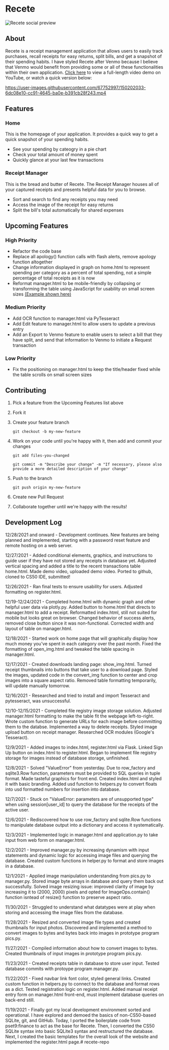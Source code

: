 # Recete

![Recete social preview](https://user-images.githubusercontent.com/67752997/150200809-46b25b03-989f-4c89-b31a-1584fbc0ac39.png)

## About
Recete is a receipt management application that allows users to easily track purchases, recall receipts for easy returns, split bills, and get a snapshot of their spending habits. I have styled Recete after Venmo because I believe that Venmo would benefit from providing some or all of these functionalities within their own application.
[Click here](https://www.youtube.com/watch?v=fMJopiHMkEI "Recete Video Demo - YouTube") to view a full-length video demo on YouTube, or watch a quick version below:


https://user-images.githubusercontent.com/67752997/150202033-6dc08e10-cc91-4645-ba0e-b391cb28f243.mp4


## Features
### Home
This is the homepage of your application. It provides a quick way to get a quick snapshot of your spending habits.
* See your spending by cateogry in a pie chart
* Check your total amount of money spent
* Quickly glance at your last few transactions

### Receipt Manager
This is the bread and butter of Recete. The Receipt Manager houses all of your captured receipts and presents helpful data for you to browse. 
* Sort and search to find any receipts you may need
* Access the image of the receipt for easy returns
* Split the bill's total automatically for shared expenses


## Upcoming Features
### High Priority
* Refactor the code base
* Replace all apology() function calls with flash alerts, remove apology function altogether
* Change information displayed in graph on home.html to represent spending per category as a percent of total spending, not a simple percentage of total receipts as it is now
* Reformat manager.html to be mobile-friendly by collapsing or transforming the table using JavaScript for usability on small screen sizes [(Example shown here)](https://medium.com/appnroll-publication/5-practical-solutions-to-make-responsive-data-tables-ff031c48b122)

### Medium Priority 
* Add OCR function to manager.html via PyTesseract
* Add Edit feature to manager.html to allow users to update a previous entry
* Add an Export to Venmo feature to enable users to select a bill that they have split, and send that information to Venmo to initiate a Request transaction

### Low Priority
* Fix the positioning on manager.html to keep the title/header fixed while the table scrolls on small screen sizes


## Contributing
1. Pick a feature from the Upcoming Features list above
1. Fork it
1. Create your feature branch

    `git checkout -b my-new-feature`

1. Work on your code until you're happy with it, then add and commit your changes

    `git add files-you-changed`

    `git commit -m "Describe your change" -m "If necessary, please also provide a more detailed description of your change"`

1. Push to the branch

    `git push origin my-new-feature`

1. Create new Pull Request
1. Collaborate together until we're happy with the results!


## Development Log

12/28/2021 and onward - Development continues. New features are being planned and implemented, starting with a password reset feature and remote hosting on a web server.

12/27/2021 - Added conditional elements, graphics, and instructions to guide user if they have not stored any receipts in database yet. Adjusted vertical spacing and added a title to the recent transactions table home.html. Made demo video, uploaded demo video. Ported to github, cloned to CS50 IDE, submitted!

12/26/2021 - Ran final tests to ensure usability for users. Adjusted formatting on register.html. 


12/19-12/24/2021 - Completed home.html with dynamic graph and other helpful user data via plotly.py. Added button to home.html that directs to manager.html to add a receipt. Reformatted index.html, still not suited for mobile but looks great on browser. Changed behavior of success alerts, removed close button since it was non-functional. Corrected width and layout of table on manager.html.

12/18/2021 - Started work on home page that will graphically display how much money you've spent in each category over the past month. Fixed the formatting of open_img.html and tweaked the table spacing in manager.html.

12/17/2021 - Created downloads landing page: show_img.html. Turned receipt thumbnails into buttons that take user to a download page. Styled the images, updated code in the convert_img function to center and crop images into a square aspect ratio. Removed table formatting temporarily, will update manually tomorrow.

12/16/2021 - Researched and tried to install and import Tesseract and pytesseract, was unsuccessful.

12/10-12/15/2021 - Completed file registry image storage solution. Adjusted manager.html formatting to make the table fit the webpage left-to-right. Wrote custom function to generate URLs for each image before committing them to the databse. Implemented a way to delete receipts. Styled image upload button on receipt manager. Researched OCR modules (Google's Tesseract).

12/9/2021 - Added images to index.html, register.html via Flask. Linked Sign Up button on index.html to register.html. Began to implement file registry storage for images instead of database storage, unfinished. 

12/8/2021 - Solved "ValueError" from yesterday. Due to row_factory and sqlite3.Row function, parameters must be provided to SQL queries in tuple format. Made tasteful graphics for front end. Created index.html and styled it with basic branding. Added usd function to helpers.py to convert floats into usd formatted numbers for insertion into database.

12/7/2021 - Stuck on "ValueError: parameters are of unsupported type" when using session[user_id] to query the database for the receipts of the active user. 

12/6/2021 - Rediscovered how to use row_factory and sqlite.Row functions to manipulate database output into a dictionary and access it systematically.

12/3/2021 - Implemented logic in manager.html and application.py to take input from web form on manager.html. 

12/2/2021 - Improved manager.py by increasing dynamism with input statements and dynamic logic for accessing image files and querying the database. Created custom functions in helper.py to format and store images in a database. 

12/1/2021 - Applied image manipulation understanding from pics.py to manager.py. Stored image byte arrays in database and query them back out successfully. Solved image resizing issue: improved clarity of image by increasing it to (2000, 2000) pixels and opted for ImageOps.contain() function isntead of resize() function to preserve aspect ratio.

11/30/2021 - Struggled to understand what datatypes were at play when storing and accessing the image files from the database.

11/28/2021 - Resized and converted image file types and created thumbnails for input photos. Discovered and implemented a method to convert images to bytes and bytes back into images in prototype program pics.py.

11/27/2021 - Compiled information about how to convert images to bytes. Created thumbnails of input images in prototype program pics.py.

11/23/2021 - Created receipts table in database to store user input. Tested database commits with protoype program manager.py.

11/22/2021 - Fixed navbar link font color, styled general links. Created custom function in helpers.py to connect to the database and format rows as a dict. Tested registration logic on register.html. Added manual receipt entry form on manager.html front-end, must implement database queries on back-end still. 

11/19/2021 - Finally got my local development environment sorted and operational. I have explored and demoed the basics of non-CS50-based SQLite, git, and GitHub. Today, I ported the boilerplate code from pset9:finance to act as the base for Recete. Then, I converted the CS50 SQLite syntax into basic SQLite3 syntax and restructured the database. Next, I created the basic templates for the overall look of the website and implemented the register.html page.# recete-repo
